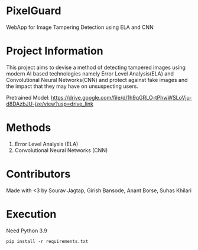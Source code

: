 # PixelGuard
WebApp for Image Tampering Detection using ELA and CNN

# Project Information
This project aims to devise a method of detecting tampered images using modern AI based technologies namely Error Level Analysis(ELA) and Convolutional Neural Networks(CNN) and protect against fake images and the impact that they may have on unsuspecting users.

Pretrained Model: https://drive.google.com/file/d/1h9qGRLO-tPhwWSLoVju-d8DAzbJU-jze/view?usp=drive_link

# Methods
1. Error Level Analysis (ELA)
2. Convolutional Neural Networks (CNN)

# Contributors
Made with <3 by Sourav Jagtap, Girish Bansode, Anant Borse, Suhas Khilari

# Execution
Need Python 3.9
```
pip install -r requirements.txt
```

